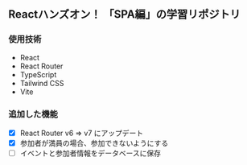 ## Reactハンズオン！ 「SPA編」の学習リポジトリ
### 使用技術
- React
- React Router
- TypeScript
- Tailwind CSS
- Vite

### 追加した機能
- [x] React Router v6 => v7 にアップデート
- [x] 参加者が満員の場合、参加できないようにする
- [ ] イベントと参加者情報をデータベースに保存